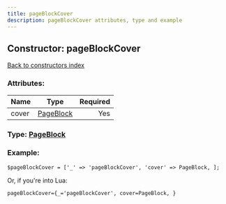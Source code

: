 ```yaml
---
title: pageBlockCover
description: pageBlockCover attributes, type and example
---
```

## Constructor: pageBlockCover  
[Back to constructors index](index.md)



### Attributes:

| Name     |    Type       | Required |
|----------|:-------------:|---------:|
|cover|[PageBlock](../types/PageBlock.md) | Yes|



### Type: [PageBlock](../types/PageBlock.md)


### Example:

```
$pageBlockCover = ['_' => 'pageBlockCover', 'cover' => PageBlock, ];
```  

Or, if you're into Lua:  


```
pageBlockCover={_='pageBlockCover', cover=PageBlock, }

```



